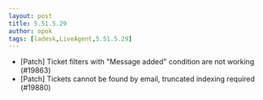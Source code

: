 ```yaml
---
layout: post
title: 5.51.5.29
author: opok
tags: [ladesk,LiveAgent,5.51.5.29]
---
```

- [Patch] Ticket filters with "Message added" condition are not working (#19863)
- [Patch] Tickets cannot be found by email, truncated indexing required (#19880)

